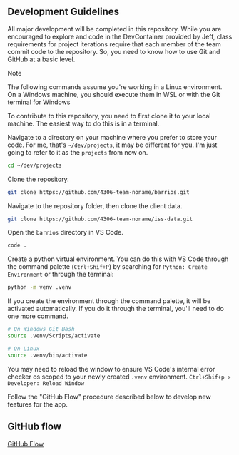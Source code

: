 ## Development Guidelines

All major development will be completed in this repository. While you are encouraged to explore and code in the DevContainer provided by Jeff, class requirements for project iterations require that each member of the team commit code to the repository. So, you need to know how to use Git and GitHub at a basic level.

> [!NOTE]
> The following commands assume you're working in a Linux environment. On a Windows machine, you should execute them in WSL or with the Git terminal for Windows

To contribute to this repository, you need to first clone it to your local machine. The easiest way to do this is in a terminal.

Navigate to a directory on your machine where you prefer to store your code. For me, that's `~/dev/projects`, it may be different for you. I'm just going to refer to it as the `projects` from now on.

```bash
cd ~/dev/projects
```

Clone the repository.

```bash
git clone https://github.com/4306-team-noname/barrios.git
```

Navigate to the repository folder, then clone the client data.

```bash
git clone https://github.com/4306-team-noname/iss-data.git
```

Open the `barrios` directory in VS Code.

```bash
code .
```

Create a python virtual environment. You can do this with VS Code through the command palette (`Ctrl+Shif+P`) by searching for `Python: Create Environment` or through the terminal:

```bash
python -m venv .venv
```

If you create the environment through the command palette, it will be activated automatically. If you do it through the terminal, you'll need to do one more command.

```bash
# On Windows Git Bash
source .venv/Scripts/activate

# On Linux
source .venv/bin/activate
```

You may need to reload the window to ensure VS Code's internal error checker os scoped to your newly created `.venv` environment. `Ctrl+Shif+p > Developer: Reload Window`

Follow the "GitHub Flow" procedure described below to develop new features for the app.
## GitHub flow

[GitHub Flow](https://docs.github.com/en/get-started/quickstart/github-flow)